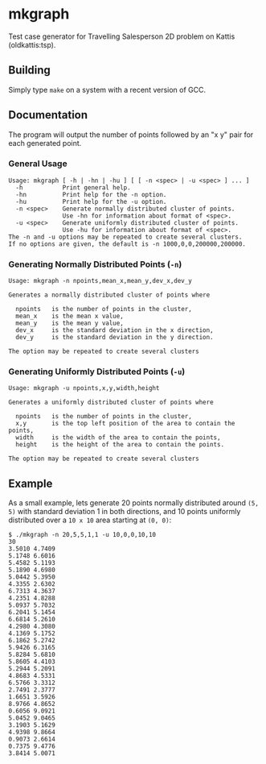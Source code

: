 mkgraph
=======

Test case generator for Travelling Salesperson 2D problem on Kattis (oldkattis:tsp).

Building
--------
Simply type `make` on a system with a recent version of GCC.

Documentation
-------------

The program will output the number of points followed by an "x y" pair for each generated point.

### General Usage
    Usage: mkgraph [ -h | -hn | -hu ] [ [ -n <spec> | -u <spec> ] ... ]
      -h           Print general help.
      -hn          Print help for the -n option.
      -hu          Print help for the -u option.
      -n <spec>    Generate normally distributed cluster of points.
                   Use -hn for information about format of <spec>.
      -u <spec>    Generate uniformly distributed cluster of points.
                   Use -hu for information about format of <spec>.
    The -n and -u options may be repeated to create several clusters.
    If no options are given, the default is -n 1000,0,0,200000,200000.

### Generating Normally Distributed Points (`-n`)

    Usage: mkgraph -n npoints,mean_x,mean_y,dev_x,dev_y
    
    Generates a normally distributed cluster of points where
    
      npoints   is the number of points in the cluster,
      mean_x    is the mean x value,
      mean_y    is the mean y value,
      dev_x     is the standard deviation in the x direction,
      dev_y     is the standard deviation in the y direction.
    
    The option may be repeated to create several clusters

### Generating Uniformly Distributed Points (`-u`)

    Usage: mkgraph -u npoints,x,y,width,height
    
    Generates a uniformly distributed cluster of points where
    
      npoints   is the number of points in the cluster,
      x,y       is the top left position of the area to contain the points,
      width     is the width of the area to contain the points,
      height    is the height of the area to contain the points.
    
    The option may be repeated to create several clusters

Example
-------
As a small example, lets generate 20 points normally distributed around `(5, 5)` with standard deviation 1 in both directions, and 10 points uniformly distributed over a `10 x 10` area starting at `(0, 0)`:

    $ ./mkgraph -n 20,5,5,1,1 -u 10,0,0,10,10
    30
    3.5010 4.7409
    5.1748 6.6016
    5.4582 5.1193
    5.1890 4.6980
    5.0442 5.3950
    4.3355 2.6302
    6.7313 4.3637
    4.2351 4.8288
    5.0937 5.7032
    6.2041 5.1454
    6.6814 5.2610
    4.2980 4.3080
    4.1369 5.1752
    6.1862 5.2742
    5.9426 6.3165
    5.8284 5.6810
    5.8605 4.4103
    5.2944 5.2091
    4.8683 4.5331
    6.5766 3.3312
    2.7491 2.3777
    1.6651 3.5926
    8.9766 4.8652
    0.6056 9.0921
    5.0452 9.0465
    3.1903 5.1629
    4.9398 9.8664
    0.9073 2.6614
    0.7375 9.4776
    3.8414 5.0071
